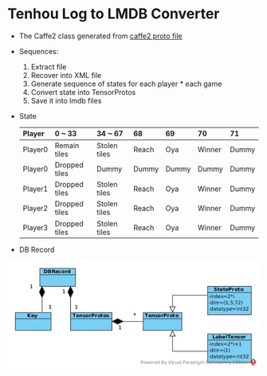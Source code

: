 # Tenhou Log to LMDB Converter 

* The Caffe2 class generated from [caffe2 proto file](https://github.com/pytorch/pytorch/blob/master/caffe2/proto/caffe2.proto)
* Sequences: 
    1. Extract file
    2. Recover into XML file
    3. Generate sequence of states for each player * each game
    4. Convert state into TensorProtos
    5. Save it into lmdb files
* State

    | Player  | 0 ~ 33       | 34 ~ 67      | 68    | 69  | 70     | 71    |
    |---------|--------------|--------------|-------|-----|--------|-------|
    | Player0 | Remain tiles | Stolen tiles | Reach | Oya | Winner | Dummy |
    | Player0 | Dropped tiles| Dummy        | Dummy |Dummy| Dummy  | Dummy |
    | Player1 | Dropped tiles| Stolen tiles | Reach | Oya | Winner | Dummy |
    | Player2 | Dropped tiles| Stolen tiles | Reach | Oya | Winner | Dummy |
    | Player3 | Dropped tiles| Stolen tiles | Reach | Oya | Winner | Dummy |
     
* DB Record

![Record](./dbrecord.jpg)